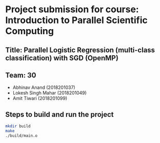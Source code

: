 # Project submission for course: Introduction to Parallel Scientific Computing

## Title: Parallel Logistic Regression (multi-class classification) with SGD (OpenMP)

## Team: 30
- Abhinav Anand (2018201037)
- Lokesh Singh Mahar (2018201049)
- Amit Tiwari (2018201099)

## Steps to build and run the project
```bash
mkdir build
make
./build/main.o
```